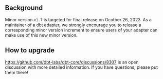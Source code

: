## Background <!-- markdownlint-disable-line MD041 -->

Minor version `v1.7` is targeted for final release on Ocotber 26, 2023. As a maintainer of a dbt adapter, we strongly encourage you to release a corresponding minor version increment to ensure users of your adapter can make use of this new minor version.

## How to upgrade

https://github.com/dbt-labs/dbt-core/discussions/8307 is an open discussion with more detailed information. If you have questions, please put them there!